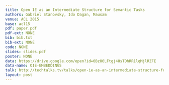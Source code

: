 ```yaml
---
title: Open IE as an Intermediate Structure for Semantic Tasks
authors: Gabriel Stanovsky, Ido Dagan, Mausam
venue: ACL 2015
base: acl15
pdf: paper.pdf
pdf-ext: NONE
bib: bib.txt
bib-ext: NONE
code: NONE
slides: slides.pdf
poster: NONE
data: https://drive.google.com/open?id=0BzO6LFtgj4OsTDhRR1lqMjlRZFE
data-name: OIE-EMBEDDINGS
talk: http://techtalks.tv/talks/open-ie-as-an-intermediate-structure-for-semantic-tasks/61814/
layout: post
---
```

